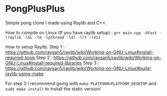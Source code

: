 # PongPlusPlus
Simple pong clone I made using Raylib and C++.

How to compile on Linux (If you have raylib setup) :
`g++ main.cpp -Ofast -lraylib -lGL -lm -lpthread -ldl -lrt -lX11`

How to setup Raylib.
Step 1 : https://github.com/raysan5/raylib/wiki/Working-on-GNU-Linux#install-required-tools
Step 2 : https://github.com/raysan5/raylib/wiki/Working-on-GNU-Linux#install-required-libraries
Step 3 : https://github.com/raysan5/raylib/wiki/Working-on-GNU-Linux#build-raylib-using-make

For step 3 I recommend going with `make PLATFORM=PLATFORM_DESKTOP` and `sudo make install` to install the static version! 
